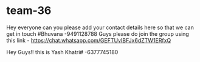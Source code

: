 # team-36

Hey everyone can you please add your contact details here so that we can get in touch #Bhuvana -9491128788
Guys please do join the group using this link - https://chat.whatsapp.com/GEFTUvIBFJx6dZTW1ERfxQ



Hey Guys!! this is Yash Khatri# -6377745180
